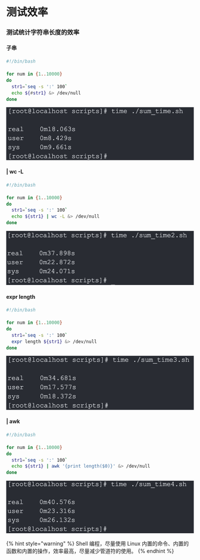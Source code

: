 # 测试效率

### 测试统计字符串长度的效率

#### 子串

```sh
#!/bin/bash

for num in {1..10000}
do
  str1=`seq -s ':' 100`
  echo ${#str1} &> /dev/null
done
```

![](<../../.gitbook/assets/image (55).png>)

#### | wc -L

```sh
#!/bin/bash

for num in {1..10000}
do
  str1=`seq -s ':' 100`
  echo ${str1} | wc -L &> /dev/null
done
```

![](<../../.gitbook/assets/image (62).png>)

#### expr length

```sh
#!/bin/bash

for num in {1..10000}
do
  str1=`seq -s ':' 100`
  expr length ${str1} &> /dev/null
done
```

![](<../../.gitbook/assets/image (117).png>)

#### | awk

```sh
#!/bin/bash

for num in {1..10000}
do
  str1=`seq -s ':' 100`
  echo ${str1} | awk '{print length($0)}' &> /dev/null
done
```

![](<../../.gitbook/assets/image (70).png>)

{% hint style="warning" %}
Shell 编程，尽量使用 Linux 内置的命令、内置的函数和内置的操作，效率最高，尽量减少管道符的使用。
{% endhint %}
